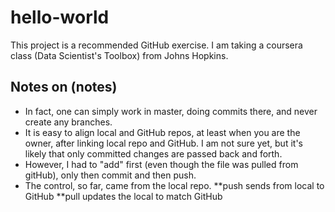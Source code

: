 # hello-world
This project is a recommended GitHub exercise.
I am taking a coursera class (Data Scientist's Toolbox) from Johns Hopkins.
## Notes on (notes)

* In fact, one can simply work in master, doing commits there, and  never create any branches.
* It is easy to align local and GitHub repos, at least when you are the owner, after linking local repo and GitHub. I am not sure yet, but it's likely that only committed changes are passed back and forth.
* However, I had to "add" first (even though the file was pulled from gitHub), only then commit and then push.
* The control, so far, came from the local repo.
**push sends from local to GitHub
**pull updates the local to match GitHub 


